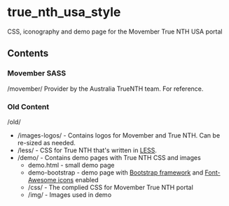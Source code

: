# true_nth_usa_style
CSS, iconography and demo page for the Movember True NTH USA portal

## Contents

### Movember SASS
/movember/
Provider by the Australia TrueNTH team. For reference.

### Old Content
/old/
* /images-logos/ - Contains logos for Movember and True NTH. Can be re-sized as needed.
* /less/ - CSS for True NTH that's written in [LESS](http://lesscss.org/).
* /demo/ - Contains demo pages with True NTH CSS and images
	* demo.html - small demo page
	* demo-bootstrap - demo page with [Bootstrap framework](http://getbootstrap.com/) and [Font-Awesome icons](http://fortawesome.github.io/Font-Awesome/) enabled
	* /css/ - The complied CSS for Movember True NTH portal
	* /img/ - Images used in demo
